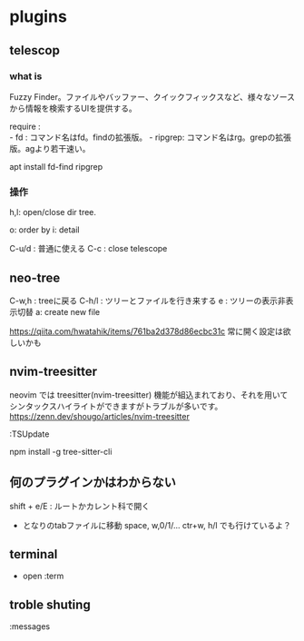 

# plugins

## telescop
### what is 
Fuzzy Finder。ファイルやバッファー、クイックフィックスなど、様々なソースから情報を検索するUIを提供する。

require :   
    - fd : コマンド名はfd。findの拡張版。
    - ripgrep: コマンド名はrg。grepの拡張版。agより若干速い。

apt install fd-find ripgrep


### 操作

h,l: open/close dir tree.

o: order by 
i: detail

C-u/d : 普通に使える
C-c : close telescope




## neo-tree
C-w,h : treeに戻る
C-h/l : ツリーとファイルを行き来する
<leader>e : ツリーの表示非表示切替
a: create new file

https://qiita.com/hwatahik/items/761ba2d378d86ecbc31c
常に開く設定は欲しいかも

## nvim-treesitter
neovim では treesitter(nvim-treesitter) 機能が組込まれており、それを用いてシンタックスハイライトができますがトラブルが多いです。
https://zenn.dev/shougo/articles/nvim-treesitter

:TSUpdate

npm install -g tree-sitter-cli



## 何のプラグインかはわからない

shift + e/E : ルートかカレント科で開く

- となりのtabファイルに移動
  space, w,0/1/...
  ctr+w, h/l でも行けているよ？


## terminal
- open 
  :term

## troble shuting
:messages
